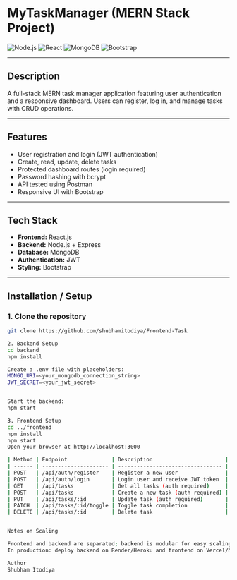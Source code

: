 # MyTaskManager (MERN Stack Project)

![Node.js](https://img.shields.io/badge/Node.js-14.x-green)
![React](https://img.shields.io/badge/React-18.2-blue)
![MongoDB](https://img.shields.io/badge/MongoDB-6.0-brightgreen)
![Bootstrap](https://img.shields.io/badge/Bootstrap-5-purple)

---

## Description
A full-stack MERN task manager application featuring user authentication and a responsive dashboard. Users can register, log in, and manage tasks with CRUD operations.

---

## Features
- User registration and login (JWT authentication)
- Create, read, update, delete tasks
- Protected dashboard routes (login required)
- Password hashing with bcrypt
- API tested using Postman
- Responsive UI with Bootstrap

---

## Tech Stack
- **Frontend:** React.js
- **Backend:** Node.js + Express
- **Database:** MongoDB
- **Authentication:** JWT
- **Styling:** Bootstrap

---

## Installation / Setup

### 1. Clone the repository
```bash
git clone https://github.com/shubhamitodiya/Frontend-Task

2. Backend Setup
cd backend
npm install

Create a .env file with placeholders:
MONGO_URI=<your_mongodb_connection_string>
JWT_SECRET=<your_jwt_secret>


Start the backend:
npm start

3. Frontend Setup
cd ../frontend
npm install
npm start
Open your browser at http://localhost:3000

| Method | Endpoint              | Description                       |
| ------ | --------------------- | --------------------------------- |
| POST   | /api/auth/register    | Register a new user               |
| POST   | /api/auth/login       | Login user and receive JWT token  |
| GET    | /api/tasks            | Get all tasks (auth required)     |
| POST   | /api/tasks            | Create a new task (auth required) |
| PUT    | /api/tasks/:id        | Update task (auth required)       |
| PATCH  | /api/tasks/:id/toggle | Toggle task completion            |
| DELETE | /api/tasks/:id        | Delete task                       |


Notes on Scaling

Frontend and backend are separated; backend is modular for easy scaling.
In production: deploy backend on Render/Heroku and frontend on Vercel/Netlify.

Author
Shubham Itodiya

